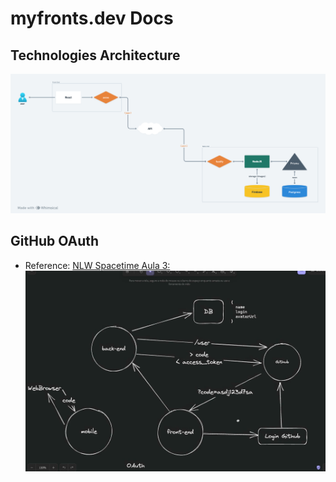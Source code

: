 # myfronts.dev Docs

## Technologies Architecture
![techs-arch](./assets/techs-arch.png)

## GitHub OAuth 
- Reference: [NLW Spacetime Aula 3:](https://github.com/rocketseat-education/nlw-12-spacetime-ignite)
![github-oauth](./assets/github-oauth.png)